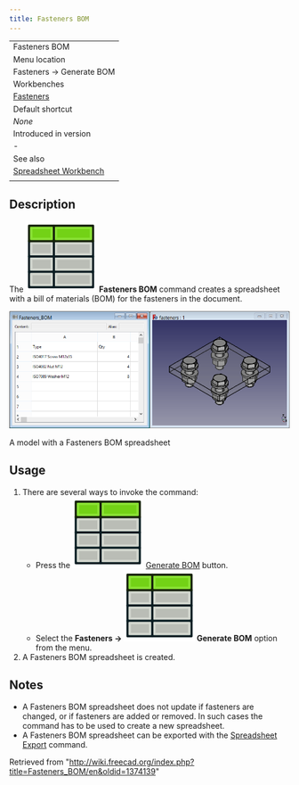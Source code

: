 ```yaml
---
title: Fasteners BOM
---
```


|                                                                         |
| ----------------------------------------------------------------------- |
| Fasteners BOM                                                           |
| Menu location                                                           |
| Fasteners → Generate BOM                                                |
| Workbenches                                                             |
| [Fasteners](/Fasteners_Workbench "Fasteners Workbench")                 |
| Default shortcut                                                        |
| _None_                                                                  |
| Introduced in version                                                   |
| -                                                                       |
| See also                                                                |
| [Spreadsheet Workbench](/Spreadsheet_Workbench "Spreadsheet Workbench") |
|                                                                         |

## Description

The ![](/src/assets/images/Fasteners_BOM.svg) **Fasteners BOM** command creates a spreadsheet with a bill of materials (BOM) for the fasteners in the document.

![](/src/assets/images/Fasteners_BOM_Example.png)

A model with a Fasteners BOM spreadsheet

## Usage

1. There are several ways to invoke the command:
   - Press the ![](/src/assets/images/Fasteners_BOM.svg) [Generate BOM](/Fasteners_BOM "Fasteners BOM") button.
   - Select the **Fasteners → ![](/src/assets/images/Fasteners_BOM.svg) Generate BOM** option from the menu.
2. A Fasteners BOM spreadsheet is created.

## Notes

- A Fasteners BOM spreadsheet does not update if fasteners are changed, or if fasteners are added or removed. In such cases the command has to be used to create a new spreadsheet.
- A Fasteners BOM spreadsheet can be exported with the [Spreadsheet Export](/Spreadsheet_Export "Spreadsheet Export") command.

Retrieved from "<http://wiki.freecad.org/index.php?title=Fasteners_BOM/en&oldid=1374139>"
